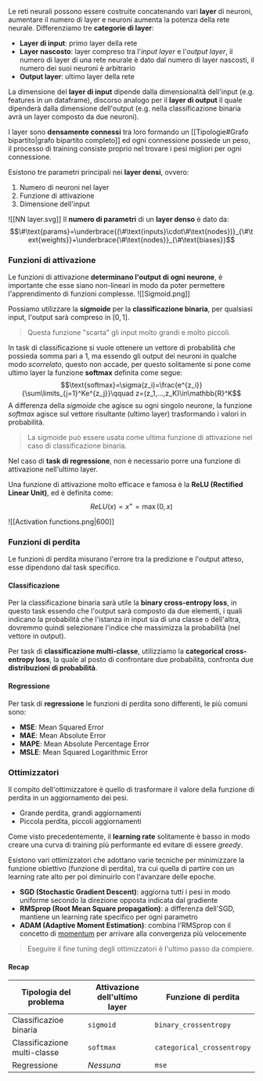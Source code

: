 Le reti neurali possono essere costruite concatenando vari **layer** di neuroni, aumentare il numero di layer e neuroni aumenta la potenza della rete neurale.
Differenziamo tre **categorie di layer**:
- **Layer di input**: primo layer della rete
- **Layer nascosto**: layer compreso tra l'_input layer_ e l'_output layer_, il numero di layer di una rete neurale è dato dal numero di layer nascosti, il numero dei suoi neuroni è arbitrario
- **Output layer**: ultimo layer della rete


La dimensione del **layer di input** dipende dalla dimensionalità dell'input (e.g. features in un dataframe), discorso analogo per il **layer di output** il quale dipenderà dalla dimensione dell'output (e.g. nella classificazione binaria avrà un layer composto da due neuroni).

I layer sono **densamente connessi** tra loro formando un [[Tipologie#Grafo bipartito|grafo bipartito completo]] ed ogni connessione possiede un peso, il processo di training consiste proprio nel trovare i pesi migliori per ogni connessione.

Esistono tre parametri principali nei **layer densi**, ovvero:
1. Numero di neuroni nel layer
2. Funzione di attivazione
3. Dimensione dell'input

![[NN layer.svg]]
Il **numero di parametri** di un **layer denso** è dato da:
$$\#\text{params}=\underbrace{(\#\text{inputs}\cdot\#\text{nodes})}_{\#\text{weights}}+\underbrace{\#\text{nodes}}_{\#\text{biases}}$$

### Funzioni di attivazione
Le funzioni di attivazione **determinano l'output di ogni neurone**, è importante che esse siano non-lineari in modo da poter permettere l'apprendimento di funzioni complesse.
![[Sigmoid.png]]

Possiamo utilizzare la **sigmoide** per la **classificazione binaria**, per qualsiasi input, l'output sarà compreso in $[0,1]$.
>Questa funzione "scarta" gli input molto grandi e molto piccoli.

In task di classificazione si vuole ottenere un vettore di probabilità che possieda somma pari a $1$, ma essendo gli output dei neuroni in qualche modo _scorrelato_, questo non accade, per questo solitamente si pone come ultimo layer la funzione **softmax** definita come segue:
$$\text{softmax}=\sigma(z_i)=\frac{e^{z_i}}{\sum\limits_{j=1}^Ke^{z_j}}\qquad z=(z_1,...,z_K)\in\mathbb{R}^K$$
A differenza della _sigmoide_ che agisce su ogni singolo neurone, la funzione _softmax_ agisce sul vettore risultante (ultimo layer) trasformando i valori in probabilità.
>La sigmoide può essere usata come ultima funzione di attivazione nel caso di classificazione binaria.

Nel caso di **task di regressione**, non è necessario porre una funzione di attivazione nell'ultimo layer.

Una funzione di attivazione molto efficace e famosa è la **ReLU (Rectified Linear Unit)**, ed è definita come:
$$ReLU(x)=x^+=\max(0,x)$$

![[Activation functions.png|600]]

### Funzioni di perdita
Le funzioni di perdita misurano l'errore tra la predizione e l'output atteso, esse dipendono dal task specifico.

#### Classificazione
Per la classificazione binaria sarà utile la **binary cross-entropy loss**, in questo task essendo che l'output sarà composto da due elementi, i quali indicano la probabilità che l'istanza in input sia di una classe o dell'altra, dovremmo quindi selezionare l'indice che massimizza la probabilità (nel vettore in output).

Per task di **classificazione multi-classe**, utilizziamo la **categorical cross-entropy loss**, la quale al posto di confrontare due probabilità, confronta due **distribuzioni di probabilità**.

#### Regressione
Per task di **regressione** le funzioni di perdita sono differenti, le più comuni sono:
- **MSE**: Mean Squared Error
- **MAE**: Mean Absolute Error
- **MAPE**: Mean Absolute Percentage Error
- **MSLE**: Mean Squared Logarithmic Error

### Ottimizzatori
Il compito dell'ottimizzatore è quello di trasformare il valore della funzione di perdita in un aggiornamento dei pesi.
- Grande perdita, grandi aggiornamenti
- Piccola perdita, piccoli aggiornamenti

Come visto precedentemente, il **learning rate** solitamente è basso in modo creare una curva di training più performante ed evitare di essere _greedy_.

Esistono vari ottimizzatori che adottano varie tecniche per minimizzare la funzione obiettivo (funzione di perdita), tra cui quella di partire con un learning rate alto per poi diminuirlo con l'avanzare delle epoche.
- **SGD (Stochastic Gradient Descent)**: aggiorna tutti i pesi in modo uniforme secondo la direzione opposta indicata dal gradiente
- **RMSprop (Root Mean Square propagation)**: a differenza dell'SGD, mantiene un learning rate specifico per ogni parametro
- **ADAM (Adaptive Moment Estimation)**: combina l'RMSprop con il concetto di [momentum](https://optimization.cbe.cornell.edu/index.php?title=Momentum) per arrivare alla convergenza più velocemente
>Eseguire il fine tuning degli ottimizzatori è l'ultimo passo da compiere.

#### Recap

| Tipologia del problema       | Attivazione dell'ultimo layer | Funzione di perdita        |
| ---------------------------- | ----------------------------- | -------------------------- |
| Classificazioe binaria       | `sigmoid`                     | `binary_crossentropy`      |
| Classificazione multi-classe | `softmax`                     | `categorical_crossentropy` |
| Regressione                  | _Nessuna_                     | `mse`                      |
